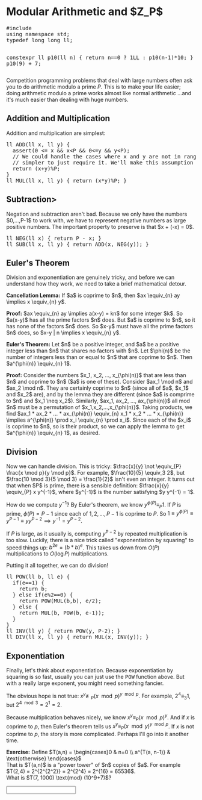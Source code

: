 <html>
<head>
  <script src="https://code.jquery.com/jquery-3.1.0.min.js"></script>
  <script type="text/x-mathjax-config">
MathJax.Hub.Config({
            tex2jax: {inlineMath: [['$','$'], ['\\(','\\)']]}
            });
  </script>
  <script>
/* From https://github.com/alexweber/jquery.sha256/blob/master/jquery.sha256.js
The SHA256 plugin is Distributed under the terms of new BSD License.

Copyright (c) 2009 Alex Weber
*/
(function($) {
  var chrsz = 8; // bits per input character. 8 - ASCII; 16 - Unicode

  var safe_add = function(x, y) {
    var lsw = (x & 0xFFFF) + (y & 0xFFFF);
    var msw = (x >> 16) + (y >> 16) + (lsw >> 16);
    return (msw << 16) | (lsw & 0xFFFF);
  };

  var S = function(X, n) {
    return ( X >>> n ) | (X << (32 - n));
  };

  var R = function(X, n) {
    return ( X >>> n );
  };

  var Ch = function(x, y, z) {
    return ((x & y) ^ ((~x) & z));
  };

  var Maj = function(x, y, z) {
    return ((x & y) ^ (x & z) ^ (y & z));
  };

  var Sigma0256 = function(x) {
    return (S(x, 2) ^ S(x, 13) ^ S(x, 22));
  };

  var Sigma1256 = function(x) {
    return (S(x, 6) ^ S(x, 11) ^ S(x, 25));
  };

  var Gamma0256 = function(x) {
    return (S(x, 7) ^ S(x, 18) ^ R(x, 3));
  };

  var Gamma1256 = function (x) {
    return (S(x, 17) ^ S(x, 19) ^ R(x, 10));
  };

  var core_sha256 = function(m, l) {
    var K = new Array(0x428A2F98,0x71374491,0xB5C0FBCF,0xE9B5DBA5,0x3956C25B,0x59F111F1,0x923F82A4,0xAB1C5ED5,0xD807AA98,0x12835B01,0x243185BE,0x550C7DC3,0x72BE5D74,0x80DEB1FE,0x9BDC06A7,0xC19BF174,0xE49B69C1,0xEFBE4786,0xFC19DC6,0x240CA1CC,0x2DE92C6F,0x4A7484AA,0x5CB0A9DC,0x76F988DA,0x983E5152,0xA831C66D,0xB00327C8,0xBF597FC7,0xC6E00BF3,0xD5A79147,0x6CA6351,0x14292967,0x27B70A85,0x2E1B2138,0x4D2C6DFC,0x53380D13,0x650A7354,0x766A0ABB,0x81C2C92E,0x92722C85,0xA2BFE8A1,0xA81A664B,0xC24B8B70,0xC76C51A3,0xD192E819,0xD6990624,0xF40E3585,0x106AA070,0x19A4C116,0x1E376C08,0x2748774C,0x34B0BCB5,0x391C0CB3,0x4ED8AA4A,0x5B9CCA4F,0x682E6FF3,0x748F82EE,0x78A5636F,0x84C87814,0x8CC70208,0x90BEFFFA,0xA4506CEB,0xBEF9A3F7,0xC67178F2);
    var HASH = new Array(0x6A09E667, 0xBB67AE85, 0x3C6EF372, 0xA54FF53A, 0x510E527F, 0x9B05688C, 0x1F83D9AB, 0x5BE0CD19);
      var W = new Array(64);
      var a, b, c, d, e, f, g, h, i, j;
      var T1, T2;
    /* append padding */
    m[l >> 5] |= 0x80 << (24 - l % 32);
    m[((l + 64 >> 9) << 4) + 15] = l;
    for ( var i = 0; i<m.length; i+=16 ) {
      a = HASH[0]; b = HASH[1]; c = HASH[2]; d = HASH[3]; e = HASH[4]; f = HASH[5]; g = HASH[6]; h = HASH[7];
      for ( var j = 0; j<64; j++) {
        if (j < 16) {
          W[j] = m[j + i];
        }else{
          W[j] = safe_add(safe_add(safe_add(Gamma1256(W[j - 2]), W[j - 7]), Gamma0256(W[j - 15])), W[j - 16]);
        }
        T1 = safe_add(safe_add(safe_add(safe_add(h, Sigma1256(e)), Ch(e, f, g)), K[j]), W[j]);
        T2 = safe_add(Sigma0256(a), Maj(a, b, c));
        h = g; g = f; f = e; e = safe_add(d, T1); d = c; c = b; b = a; a = safe_add(T1, T2);
      }
      HASH[0] = safe_add(a, HASH[0]); HASH[1] = safe_add(b, HASH[1]); HASH[2] = safe_add(c, HASH[2]); HASH[3] = safe_add(d, HASH[3]);
      HASH[4] = safe_add(e, HASH[4]); HASH[5] = safe_add(f, HASH[5]); HASH[6] = safe_add(g, HASH[6]); HASH[7] = safe_add(h, HASH[7]);
    }
    return HASH;
  };

  var str2binb = function(str) {
    var bin = Array();
    var mask = (1 << chrsz) - 1;
    for(var i = 0; i < str.length * chrsz; i += chrsz){
      bin[i>>5] |= (str.charCodeAt(i / chrsz) & mask) << (24 - i%32);
    }
    return bin;
  };
  var hex2binb = function (a) {
    var b = [], length = a.length, i, num;
    for ( i = 0; i < length; i += 2) {
      num = parseInt(a.substr(i, 2), 16);
      if (!isNaN(num)) {
        b[i >> 3] |= num << (24 - (4 * (i % 8)))
      } else {
        return "INVALID HEX STRING"
      }
  }
    return b
  };
  var binb2hex = function(binarray) {
    //var hexcase = 0; /* hex output format. 0 - lowercase; 1 - uppercase */
    //var hex_tab = hexcase ? "0123456789ABCDEF" : "0123456789abcdef";
    var hex_tab = "0123456789abcdef";
    var str = "";
    for (var i = 0; i < binarray.length * 4; i++) {
      str += hex_tab.charAt((binarray[i>>2] >> ((3 - i%4)*8+4)) & 0xF) + hex_tab.charAt((binarray[i>>2] >> ((3 - i%4)*8  )) & 0xF);
    }
    return str;
  };
  var binb2b64 = function (a) {
    var b = "ABCDEFGHIJKLMNOPQRSTUVWXYZabcdefghijklmnopqrstuvwxyz" + "0123456789+/", str = "", length = a.length * 4, i, j, triplet;
    var b64pad = "=";
    for ( i = 0; i < length; i += 3) {
      triplet = (((a[i >> 2] >> 8 * (3 - i % 4)) & 0xFF) << 16) | (((a[i + 1 >> 2] >> 8 * (3 - (i + 1) % 4)) & 0xFF) << 8) | ((a[i + 2 >> 2] >> 8 * (3 - (i + 2) % 4)) & 0xFF);
      for ( j = 0; j < 4; j += 1) {
        if (i * 8 + j * 6 <= a.length * 32) {
          str += b.charAt((triplet >> 6 * (3 - j)) & 0x3F)
        } else {
          str += b64pad
        }
      }
  }
    return str
  };
  var core_hmac_sha256 = function(key, data) {
    var bkey = str2binb(key);
    if(bkey.length > 16) {
      bkey = core_sha256(bkey, key.length * chrsz);
    }
    var ipad = Array(16), opad = Array(16);
    for(var i = 0; i < 16; i++) {
      ipad[i] = bkey[i] ^ 0x36363636;
      opad[i] = bkey[i] ^ 0x5C5C5C5C;
    }
    var hash = core_sha256(ipad.concat(str2binb(data)), 512 + data.length * chrsz);
    return core_sha256(opad.concat(hash), 512 + 256);
  };

  var prep = function(string){
    string = typeof string == 'object' ? $(string).val() : string.toString();
    return string;
  };

  // standard sha256 implementation: var x = $.sha256(value);
  // standard sha266hmac implementation: varx = $.sha256hmac(value1, value2);
  $.extend({
    sha256 : function(string){
      string = prep(string);
      return binb2hex(core_sha256(str2binb(string),string.length * chrsz));
    },
    sha256b64 : function (string) {
      string = prep(string);
      return binb2b64(core_sha256(str2binb(string), string.length * chrsz));
    },
    /*
     *
     */
    sha256hmachex : function (key, data) {
      key = prep(key);
      data = prep(data);
      return binb2hex(core_hmac_sha256(key, data));
    },
    /*
     *
     */
    sha256hmacb64 : function (key, data) {
      key = prep(key);
      data = prep(data);
      return binb2b64(core_hmac_sha256(key, data));
    },
    sha256config : function(bits){
      chrsz = parseInt(bits) || 8;
    }
  });
  // alternative sha256b64 implementation: var x = value.sha256b64();
  $.fn.sha256b64 = function (bits) {
    // change bits
    $.sha256config(bits);
    var val = $.sha256b64($(this).val());
    // reset bits, this was a one-time operation
    $.sha256config(8);
    return val;
  };
  // alternative sha256b64 implementation: var x = value.sha256b64();
  $.fn.sha256hex = function (bits) {
    // change bits
    $.sha256config(bits);
    var val = $.sha256hex($(this).val());
    // reset bits, this was a one-time operation
    $.sha256config(8);
    return val;
  };
})(jQuery);
  </script>
  <script type="text/javascript" async src="https://cdn.mathjax.org/mathjax/latest/MathJax.js?config=TeX-MML-AM_CHTML"> </script>
  <script type="text/javascript">
  $(window).on('load', function () {
  $("#e1").keypress(function (e) {
    if(e.which == 13) {
      if($.sha256($("#e1").val())=="9e56e78e4c0179dea76e1065070121490bba9dfbc0ab725bdc7924e812ca77a7") {
        $("#e1_i").attr("src", "checkmark.jpg");
      } else {
        $("#e1_i").attr("src", "x.png");
      }
  }});
  });
  </script>
</head>
<body>
<h1>Modular Arithmetic and $Z_P$</h1>
<pre>
#include <iostream>
using namespace std;
typedef long long ll;

constexpr ll p10(ll n) { return n==0 ? 1LL : p10(n-1)*10; }
ll P = p10(9) + 7;
</pre>

Competition programming problems that deal with large numbers often ask you to do arithmetic modulo a prime
$P$.
This is to make your life easier; doing arithmetic modulo a prime works almost like normal arithmetic
...and it's much easier than dealing with huge numbers.

<h2> Addition and Multiplication</h2>
Addition and multiplication are simplest:
<pre>
ll ADD(ll x, ll y) {
  assert(0 &lt= x && x&ltP && 0&lt=y && y&ltP);
  // We could handle the cases where x and y are not in range, but it's
  // simpler to just require it. We'll make this assumption throughout.
  return (x+y)%P;
}
ll MUL(ll x, ll y) { return (x*y)%P; }
</pre>

<h2>Subtraction></h2>
Negation and subtraction aren't bad. Because we only have the numbers $0,...,P-1$ to work with, we have to represent negative numbers as large positive numbers. The important property to preserve is that $x + (-x) = 0$.
<pre>
ll NEG(ll x) { return P - x; }
ll SUB(ll x, ll y) { return ADD(x, NEG(y)); }
</pre>

<h2> Euler's Theorem</h2>
Division and exponentiation are genuinely tricky, and before we can understand how they work, we need to take a brief mathematical detour.
<p><b>Cancellation Lemma:</b> If $a$ is coprime to $n$, then $ax \equiv_{n} ay \implies x \equiv_{n} y$.
<p><b>Proof:</b>
$ax \equiv_{n} ay \implies a(x-y) = kn$ for some integer $k$. So $a(x-y)$ has all the prime factors $n$ does. But $a$ is coprime to $n$, so it has none of the factors $n$ does. So $x-y$ must have all the prime factors $n$ does, so $x-y | n \implies x \equiv_{n} y$.
<p><b>Euler's Theorem:</b> Let $n$ be a positive integer, and $a$ be a positive integer less than $n$ that shares no factors with $n$. Let $\phi(n)$ be the number of integers less than or equal to $n$ that are coprime to $n$. Then $a^{\phi(n)} \equiv_{n} 1$.
<p><b>Proof:</b>
Consider the numbers $x_1, x_2, ..., x_{\phi(n)}$ that are less than $n$ and coprime to $n$ ($a$ is one of these).
Consider $ax_1 \mod n$ and $ax_2 \mod n$. They are certainly coprime to $n$ (since all of $a$, $x_1$ and $x_2$ are), and by the lemma they are different (since $a$ is comprime to $n$ and $x_1 \neq x_2$).
Similarly, $ax_1, ax_2, ..., ax_{\phi(n)}$ all mod $n$ must be a permutation of $x_1,x_2,...,x_{\phi(n)}$.
Taking products, we find $ax_1 * ax_2 * ... * ax_{\phi(n)} \equiv_{n} x_1 * x_2 * ... * x_{\phi(n)}
\implies a^{\phi(n)} \prod x_i \equiv_{n} \prod x_i$.
Since each of the $x_i$ is coprime to $n$, so is their product, so we can apply the lemma to get $a^{\phi(n)} \equiv_{n} 1$, as desired.

<h2> Division </h2>
Now we can handle division. This is tricky:
$\frac{x}{y} \not \equiv_{P} \frac{x \mod p}{y \mod p}$. For example, $\frac{10}{5} \equiv_3 2$, but $\frac{10 \mod 3}{5 \mod 3} = \frac{1}{2}$ isn't even an integer.
It turns out that when $P$ is prime, there is a sensible definition:
$\frac{x}{y} \equiv_{P} x y^{-1}$, where $y^{-1}$ is the number satisfying $y y^{-1} = 1$.

How do we compute $y^{-1}$? By Euler's theorem, we know $y^{\phi(P)} \equiv_{P} 1$.
If $P$ is prime, $\phi(P) = P-1$ since each of $1,2,...,P-1$ is coprime to $P$.
So $1 \equiv y^{\phi(P)} \equiv y^{P-1} \equiv y y^{P-2} \implies y^{-1} = y^{P-2}$.

If $P$ is large, as it usually is, computing $y^{P-2}$ by repeated multiplication is too slow.
Luckily, there is a nice trick called "exponentiation by squaring" to speed things up:
$b^{2e} = (b*b)^{e}$. This takes us down from $O(P)$ multiplications to $O(\log P)$ multiplications.

Putting it all together, we can do division!
<pre>
ll POW(ll b, ll e) {
  if(e==1) {
    return b;
  } else if(e%2==0) {
    return POW(MUL(b,b), e/2);
  } else {
    return MUL(b, POW(b, e-1));
  }
}
ll INV(ll y) { return POW(y, P-2); }
ll DIV(ll x, ll y) { return MUL(x, INV(y)); }
</pre>

<h2>Exponentiation</h2>
Finally, let's think about exponentiation. Because exponentiation by squaring is so fast,
usually you can just use the <tt>POW</tt> function above. But with a really large exponent,
you might need something fancier.

The obvious hope is not true: $x^y \not \equiv_{P} (x \mod p)^{y \mod p}$.
For example, $2^4 \equiv_3 1$, but $2^{4 \mod 3} = 2^1 = 2$.

Because multiplication behaves nicely, we know $x^y \equiv_{P} (x \mod p)^y$.
And if $x$ is coprime to $p$, then Euler's theorem tells us $x^y \equiv_{P} (x \mod y)^{y \mod p}$.
If $x$ is not coprime to $p$, the story is more complicated. Perhaps I'll go into it another time.

<p><b>Exercise:</b> Define
$T(a,n) = \begin{cases}0 & n=0 \\ a^{T(a, n-1)} & \text{otherwise} \end{cases}$
<br> That is $T(a,n)$ is a "power tower" of $n$ copies of $a$. For example $T(2,4) = 2^{2^{2^2}} = 2^{2^4} = 2^{16} = 65536$.
<br> What is $T(7, 1000) \text{mod} (10^9+7)$?

<p><input type=text id=e1><img id="e1_i" style="margin-left:5px" src="data:image/gif;base64,R0lGODlhAQABAAD/ACwAAAAAAQABAAACADs=" width=15 height=15/>

</body>
</html>
